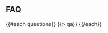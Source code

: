 ﻿---
questions:
- question:
    What's a hackathon?
  answer:
    A hackathon is an event where people get together and develop some awesome technologies in a short time span. Think of it as a creative marathon where at the end you have some product to show for.
- question:
    Who is organizing the 2016 Rochester Code for the Kingdom Hackathon?
  answer:
    It is being organized by Leadership Network in collaboration with an amazing group of local organizers.
- question:
    What is this hackathon trying to accomplish?
  answer:
    This Hackathon is a non-profit event to encourage the activation and on-going collaboration of a larger ecosystem of all sort of creative individuals ( including programmers, designers, creatives, entrepreneurs, and leaders of churches, non-profits, and the marketplace) who are passionate about creating technologies to tackle from a Christian perspective the challenges confronting our society, our communities, our churches, and our spiritual lives.
- question:
    I'm not Christian. Can I still participate?
  answer:
    Yes, absolutely. 
- question:
    What if I don’t know how to program?
  answer:
    Everyone has something to offer to help transform lives. If you come full of ideas there will be technologists eager to be in a team with you.
- question:
    Do I have to bring my own laptop?   
  answer:
    Yes; we do not provide computers. Please bring anything you’ll need to code.  
- question:
    I can’t stay the entire time, can I still participate?   
  answer:
    Yes. We realize that 47 hours is a long time, and that some people might have other commitments, or might prefer to work remotely, or need to go home/hotel to rest and shower. Yet, you need to be present for the initial few hours during the startup demos, and at some point you need be at the venue and do some work onsite. You will also need to be present for the final few hours for the presentations and judging.   
- question:
    Can I present a technology I already have?
  answer:
    You can build on top of something you have, but whatever you present must have new code developed for at least one of the challenges of the hackathon and you must do some of that coding at the hackathon venue during the hackathon hours.
- question:
    Won’t other teams who are building on top of technologies they already developed, not have an unfair advantage over me who plans to start coding during the actual hackathon hours?   
  answer:
    We don’t think so. There will be separate awards for teams that present solutions built on their existing technologies, and for teams that start fresh at the hackathon. We want to honor all of you, regardless of whether you have been working for a while on something you are passionate about, or whether you decide on something brand new.
- question:
    Do I have to work non-stop?
  answer:
    No. The work space will be available non-stop entire durantion of the hackathon but it is up to you and your team to decide on your work schedule.
- question:
    Will I be able to test my presentation before the final presentation?   
  answer:
    Yes!
- question:
    Who will be in attendance at the final presentations?   
  answer:
    The final screening is public, although space is limited. Expect a mixture of participants, hi-tech executives, venture capitalists and angels, ministry and non-profit leaders, press, and observers.
- question:
    What's the hashtag?   
  answer:
    \#C4TK 
- question:
    Who is on the Jury?   
  answer:
    The jury’s composition will be announced closer to the date of the hackathon.
- question:
    What are the judging criteria?   
  answer:
    The judges will consider Kingdom impact, viability, innovativeness / originality, and completeness.   
---
## <i class="icon fa-question-circle"></i> FAQ
{{#each questions}}
  {{> qa}}
{{/each}}
